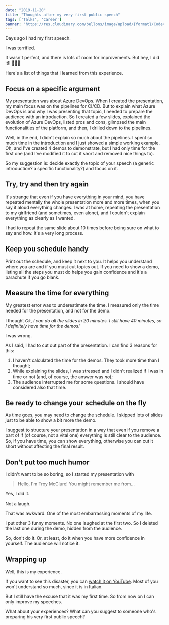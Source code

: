 ```yaml
---
date: "2019-11-20"
title: "Thoughts after my very first public speech"
tags: ['Talks', 'Career']
banner: "https://res.cloudinary.com/bellons/image/upload/{format}/Code4IT/Thoughts%20after%20my%20very%20first%20public%20speech/microphone.jpg"
---
```


Days ago I had my first speech. 

I was terrified.

It wasn't perfect, and there is lots of room for improvements. But hey, I did it!! 🎉🎉🎉

Here's a list of things that I learned from this experience.

## Focus on a specific argument
My presentation was about Azure DevOps. 
When I created the presentation, my main focus was on the pipelines for CI/CD. But to explain what Azure DevOps is and why I was presenting that topic, I needed to prepare the audience with an introduction.
So I created a few slides, explained the evolution of Azure DevOps, listed pros and cons, glimpsed the main functionalities of the platform, and then, I drilled down to the pipelines. 

Well, in the end, I didn't explain so much about the pipelines. I spent so much time in the introduction and I just showed a simple working example. Oh, and I've created 4 demos to demonstrate, but I had only time for the first one (and I've modified it to cut it short and removed nice things to).

So my suggestion is: decide exactly the topic of your speech (a generic introduction? a specific functionality?) and focus on it.

## Try, try and then try again
It's strange that even if you have everything in your mind, you have repeated mentally the whole presentation more and more times, when you say it aloud everything changes. I was at home, repeating the presentation to my girlfriend (and sometimes, even alone), and I couldn't explain everything as clearly as I wanted. 

I had to repeat the same slide about 10 times before being sure on what to say and how. It's a very long process.

## Keep you schedule handy
Print out the schedule, and keep it next to you. It helps you understand where you are and if you must cut topics out.
If you need to show a demo, listing all the steps you must do helps you gain confidence and it's a parachute if you go blank.

## Measure the time for everything

My greatest error was to underestimate the time. 
I measured only the time needed for the presentation, and not for the demo. 

I thought *Ok, I can do all the slides in 20 minutes. I still have 40 minutes, so I definitely have time for the demos!*

I was wrong. 

As I said, I had to cut out part of the presentation. I can find 3 reasons for this:

1. I haven't calculated the time for the demos. They took more time than I thought;
2. While explaining the slides, I was stressed and I didn't realized if I was in time or not (and, of course, the answer was *no*);
3. The audience interrupted me for some questions. I should have considered also that time.  

## Be ready to change your schedule on the fly
As time goes, you may need to change the schedule. I skipped lots of slides just to be able to show a bit more the demo.

I suggest to structure your presentation in a way that even if you remove a part of if (of course, not a vital one) everything is still clear to the audience. So, if you have time, you can show everything, otherwise you can cut it short without affecting the final result.

## Don't put too much humor

I didn't want to be so boring, so I started my presentation with

> Hello, I'm Troy McClure! You might remember me from...

Yes, I did it.

Not a laugh.

That was awkward. One of the most embarrassing moments of my life.

I put other 3 funny moments. No one laughed at the first two. So I deleted the last one during the demo, hidden from the audience.

So, don't do it. Or, at least, do it when you have more confidence in yourself. The audience will notice it.

## Wrapping up

Well, this is my experience. 

If you want to see this disaster, you can [watch it on YouTube](https://youtu.be/hSCwzEm4M1A). Most of you won't understand so much, since it is in Italian.

But I still have the excuse that it was my first time. So from now on I can only improve my speeches. 

What about your experiences? What can you suggest to someone who's preparing his very first public speech?